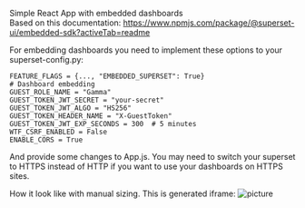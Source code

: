 Simple React App with embedded dashboards
<br>Based on this documentation: https://www.npmjs.com/package/@superset-ui/embedded-sdk?activeTab=readme

For embedding dashboards you need to implement these options to your superset-config.py:
```
FEATURE_FLAGS = {..., "EMBEDDED_SUPERSET": True}
# Dashboard embedding
GUEST_ROLE_NAME = "Gamma"
GUEST_TOKEN_JWT_SECRET = "your-secret"
GUEST_TOKEN_JWT_ALGO = "HS256"
GUEST_TOKEN_HEADER_NAME = "X-GuestToken"
GUEST_TOKEN_JWT_EXP_SECONDS = 300  # 5 minutes
WTF_CSRF_ENABLED = False
ENABLE_CORS = True
```
And provide some changes to App.js.
You may need to switch your superset to HTTPS instead of HTTP if you want to use your dashboards on HTTPS sites.

How it look like with manual sizing. This is generated iframe:
![picture](https://github.com/vddenis/apache-superset-embedded-sdk/assets/79063405/6e924933-dd18-482d-aef3-33cb0dacb87d)

